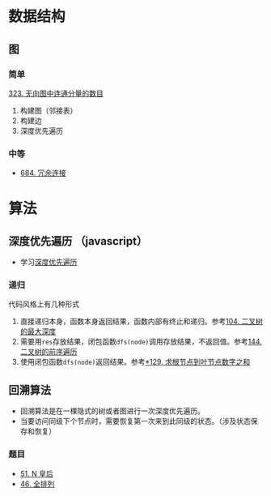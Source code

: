 # 数据结构

## 图

### 简单

[323. 无向图中连通分量的数目](https://leetcode.cn/problems/number-of-connected-components-in-an-undirected-graph/)

1. 构建图（邻接表）
2. 构建边
3. 深度优先遍历

### 中等

- [684. 冗余连接](https://leetcode.cn/problems/redundant-connection/)

# 算法

## 深度优先遍历 （javascript）

- 学习[深度优先遍历](https://leetcode.cn/leetbook/read/dfs/euoui2/)

### 递归

代码风格上有几种形式

1. 直接递归本身，函数本身返回结果，函数内部有终止和递归。参考[104. 二叉树的最大深度](https://leetcode.cn/problems/maximum-depth-of-binary-tree/)
2. 需要用`res`存放结果，闭包函数`dfs(node)`调用存放结果，不返回值。参考[144. 二叉树的前序遍历](https://leetcode.cn/problems/binary-tree-preorder-traversal/)
3. 使用闭包函数`dfs(node)`返回结果。参考[\*129. 求根节点到叶节点数字之和](https://leetcode.cn/problems/sum-root-to-leaf-numbers/)

## 回溯算法

- 回溯算法是在一棵隐式的树或者图进行一次深度优先遍历。
- 当要访问同级下个节点时，需要恢复第一次来到此同级的状态。（涉及状态保存和恢复）

### 题目

- [51. N 皇后](https://leetcode.cn/problems/n-queens/)
- [46. 全排列](https://leetcode.cn/problems/permutations/)
